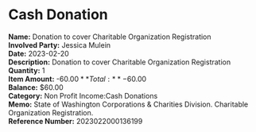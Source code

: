 # Cash Donation

**Name:** Donation to cover Charitable Organization Registration  
**Involved Party:** Jessica Mulein  
**Date:** 2023-02-20  
**Description:** Donation to cover Charitable Organization Registration  
**Quantity:** 1  
**Item Amount:** -$60.00  
**Total:** -$60.00  
**Balance:** $60.00  
**Category:** Non Profit Income:Cash Donations  
**Memo:** State of Washington Corporations & Charities Division. Charitable Organization Registration.  
**Reference Number:** 2023022000136199  
